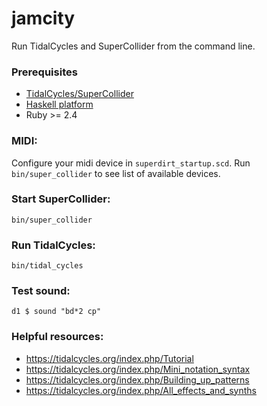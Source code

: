 # jamcity
Run TidalCycles and SuperCollider from the command line.

### Prerequisites

- [TidalCycles/SuperCollider](https://tidalcycles.org/index.php/Installation)
- [Haskell platform](https://www.haskell.org/platform/)
- Ruby >= 2.4

### MIDI:

Configure your midi device in `superdirt_startup.scd`. Run `bin/super_collider` to see list of available devices.

### Start SuperCollider:
```
bin/super_collider
```

### Run TidalCycles:
```
bin/tidal_cycles
```

### Test sound:
```
d1 $ sound "bd*2 cp"
```

### Helpful resources:

- https://tidalcycles.org/index.php/Tutorial
- https://tidalcycles.org/index.php/Mini_notation_syntax
- https://tidalcycles.org/index.php/Building_up_patterns
- https://tidalcycles.org/index.php/All_effects_and_synths